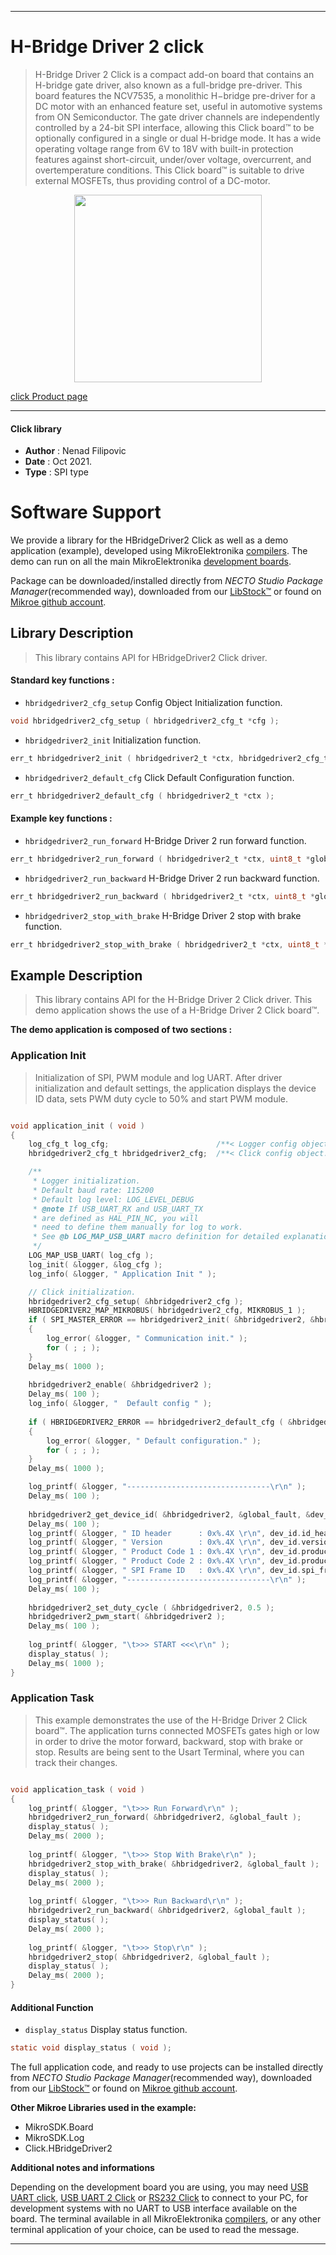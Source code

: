 
---
# H-Bridge Driver 2 click

> H-Bridge Driver 2 Click is a compact add-on board that contains an H-bridge gate driver, also known as a full-bridge pre-driver. This board features the NCV7535, a monolithic H−bridge pre-driver for a DC motor with an enhanced feature set, useful in automotive systems from ON Semiconductor. The gate driver channels are independently controlled by a 24-bit SPI interface, allowing this Click board™ to be optionally configured in a single or dual H-bridge mode. It has a wide operating voltage range from 6V to 18V with built-in protection features against short-circuit, under/over voltage, overcurrent, and overtemperature conditions. This Click board™ is suitable to drive external MOSFETs, thus providing control of a DC-motor.

<p align="center">
  <img src="https://download.mikroe.com/images/click_for_ide/hbridgedriver2click.png" height=300px>
</p>

[click Product page](https://www.mikroe.com/h-bridge-driver-2-click)

---


#### Click library

- **Author**        : Nenad Filipovic
- **Date**          : Oct 2021.
- **Type**          : SPI type


# Software Support

We provide a library for the HBridgeDriver2 Click
as well as a demo application (example), developed using MikroElektronika
[compilers](https://www.mikroe.com/necto-studio).
The demo can run on all the main MikroElektronika [development boards](https://www.mikroe.com/development-boards).

Package can be downloaded/installed directly from *NECTO Studio Package Manager*(recommended way), downloaded from our [LibStock&trade;](https://libstock.mikroe.com) or found on [Mikroe github account](https://github.com/MikroElektronika/mikrosdk_click_v2/tree/master/clicks).

## Library Description

> This library contains API for HBridgeDriver2 Click driver.

#### Standard key functions :

- `hbridgedriver2_cfg_setup` Config Object Initialization function.
```c
void hbridgedriver2_cfg_setup ( hbridgedriver2_cfg_t *cfg );
```

- `hbridgedriver2_init` Initialization function.
```c
err_t hbridgedriver2_init ( hbridgedriver2_t *ctx, hbridgedriver2_cfg_t *cfg );
```

- `hbridgedriver2_default_cfg` Click Default Configuration function.
```c
err_t hbridgedriver2_default_cfg ( hbridgedriver2_t *ctx );
```

#### Example key functions :

- `hbridgedriver2_run_forward` H-Bridge Driver 2 run forward function.
```c
err_t hbridgedriver2_run_forward ( hbridgedriver2_t *ctx, uint8_t *global_fault );
```

- `hbridgedriver2_run_backward` H-Bridge Driver 2 run backward function.
```c
err_t hbridgedriver2_run_backward ( hbridgedriver2_t *ctx, uint8_t *global_fault );
```

- `hbridgedriver2_stop_with_brake` H-Bridge Driver 2 stop with brake function.
```c
err_t hbridgedriver2_stop_with_brake ( hbridgedriver2_t *ctx, uint8_t *global_fault );
```

## Example Description

> This library contains API for the H-Bridge Driver 2 Click driver.
> This demo application shows the use of a H-Bridge Driver 2 Click board™.

**The demo application is composed of two sections :**

### Application Init

> Initialization of SPI, PWM module and log UART.
> After driver initialization and default settings,
> the application displays the device ID data, sets PWM duty cycle to 50% 
> and start PWM module.

```c

void application_init ( void )
{
    log_cfg_t log_cfg;                        /**< Logger config object. */
    hbridgedriver2_cfg_t hbridgedriver2_cfg;  /**< Click config object. */

    /** 
     * Logger initialization.
     * Default baud rate: 115200
     * Default log level: LOG_LEVEL_DEBUG
     * @note If USB_UART_RX and USB_UART_TX 
     * are defined as HAL_PIN_NC, you will 
     * need to define them manually for log to work. 
     * See @b LOG_MAP_USB_UART macro definition for detailed explanation.
     */
    LOG_MAP_USB_UART( log_cfg );
    log_init( &logger, &log_cfg );
    log_info( &logger, " Application Init " );

    // Click initialization.
    hbridgedriver2_cfg_setup( &hbridgedriver2_cfg );
    HBRIDGEDRIVER2_MAP_MIKROBUS( hbridgedriver2_cfg, MIKROBUS_1 );
    if ( SPI_MASTER_ERROR == hbridgedriver2_init( &hbridgedriver2, &hbridgedriver2_cfg ) )
    {
        log_error( &logger, " Communication init." );
        for ( ; ; );
    }
    Delay_ms( 1000 );
    
    hbridgedriver2_enable( &hbridgedriver2 );
    Delay_ms( 100 );
    log_info( &logger, "  Default config " );
    
    if ( HBRIDGEDRIVER2_ERROR == hbridgedriver2_default_cfg ( &hbridgedriver2 ) )
    {
        log_error( &logger, " Default configuration." );
        for ( ; ; );
    }
    Delay_ms( 1000 );

    log_printf( &logger, "--------------------------------\r\n" );
    Delay_ms( 100 );
    
    hbridgedriver2_get_device_id( &hbridgedriver2, &global_fault, &dev_id );
    Delay_ms( 100 );  
    log_printf( &logger, " ID header      : 0x%.4X \r\n", dev_id.id_header ); 
    log_printf( &logger, " Version        : 0x%.4X \r\n", dev_id.version );
    log_printf( &logger, " Product Code 1 : 0x%.4X \r\n", dev_id.product_code_1 );
    log_printf( &logger, " Product Code 2 : 0x%.4X \r\n", dev_id.product_code_2 );
    log_printf( &logger, " SPI Frame ID   : 0x%.4X \r\n", dev_id.spi_frame_id );
    log_printf( &logger, "--------------------------------\r\n" );
    Delay_ms( 100 );
    
    hbridgedriver2_set_duty_cycle ( &hbridgedriver2, 0.5 );
    hbridgedriver2_pwm_start( &hbridgedriver2 );
    Delay_ms( 100 );
    
    log_printf( &logger, "\t>>> START <<<\r\n" );
    display_status( );
    Delay_ms( 1000 );
}

```

### Application Task

> This example demonstrates the use of the H-Bridge Driver 2 Click board™.
> The application turns connected MOSFETs gates high or low in order to drive 
> the motor forward, backward, stop with brake or stop.
> Results are being sent to the Usart Terminal, where you can track their changes.

```c

void application_task ( void )
{
    log_printf( &logger, "\t>>> Run Forward\r\n" );
    hbridgedriver2_run_forward( &hbridgedriver2, &global_fault );
    display_status( );
    Delay_ms( 2000 );
    
    log_printf( &logger, "\t>>> Stop With Brake\r\n" );
    hbridgedriver2_stop_with_brake( &hbridgedriver2, &global_fault );
    display_status( );
    Delay_ms( 2000 );
    
    log_printf( &logger, "\t>>> Run Backward\r\n" );
    hbridgedriver2_run_backward( &hbridgedriver2, &global_fault );
    display_status( );
    Delay_ms( 2000 );
    
    log_printf( &logger, "\t>>> Stop\r\n" );
    hbridgedriver2_stop( &hbridgedriver2, &global_fault );
    display_status( );
    Delay_ms( 2000 );
}

```

#### Additional Function

- `display_status` Display status function.
```c
static void display_status ( void );
```

The full application code, and ready to use projects can be installed directly from *NECTO Studio Package Manager*(recommended way), downloaded from our [LibStock&trade;](https://libstock.mikroe.com) or found on [Mikroe github account](https://github.com/MikroElektronika/mikrosdk_click_v2/tree/master/clicks).

**Other Mikroe Libraries used in the example:**

- MikroSDK.Board
- MikroSDK.Log
- Click.HBridgeDriver2

**Additional notes and informations**

Depending on the development board you are using, you may need
[USB UART click](http://shop.mikroe.com/usb-uart-click),
[USB UART 2 Click](http://shop.mikroe.com/usb-uart-2-click) or
[RS232 Click](http://shop.mikroe.com/rs232-click) to connect to your PC, for
development systems with no UART to USB interface available on the board. The
terminal available in all MikroElektronika
[compilers](http://shop.mikroe.com/compilers), or any other terminal application
of your choice, can be used to read the message.

---

